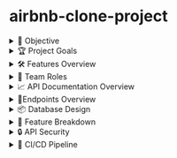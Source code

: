 # airbnb-clone-project
<details>
    <summary>🚀 Objective</summary>
The backend for the Airbnb Clone project is designed to provide a robust and scalable foundation for managing user interactions, property listings, bookings, and payments. This backend will support various functionalities required to mimic the core features of Airbnb, ensuring a smooth experience for users and hosts.
</details>
<details>
    <summary>🏆 Project Goals</summary>
User Management: Implement a secure system for user registration, authentication, and profile management.
Property Management: Develop features for property listing creation, updates, and retrieval.
Booking System: Create a booking mechanism for users to reserve properties and manage booking details.
Payment Processing: Integrate a payment system to handle transactions and record payment details.
Review System: Allow users to leave reviews and ratings for properties.
Data Optimization: Ensure efficient data retrieval and storage through database optimizations.
</details>
<details>
     <summary>🛠️ Features Overview</summary>
1. API Documentation
OpenAPI Standard: The backend APIs are documented using the OpenAPI standard to ensure clarity and ease of integration.
Django REST Framework: Provides a comprehensive RESTful API for handling CRUD operations on user and property data.
GraphQL: Offers a flexible and efficient query mechanism for interacting with the backend.
2. User Authentication
Endpoints: /users/, /users/{user_id}/
Features: Register new users, authenticate, and manage user profiles.
3. Property Management
Endpoints: /properties/, /properties/{property_id}/
Features: Create, update, retrieve, and delete property listings.
4. Booking System
Endpoints: /bookings/, /bookings/{booking_id}/
Features: Make, update, and manage bookings, including check-in and check-out details.
5. Payment Processing
Endpoints: /payments/
Features: Handle payment transactions related to bookings.
6. Review System
Endpoints: /reviews/, /reviews/{review_id}/
Features: Post and manage reviews for properties.
7. Database Optimizations
Indexing: Implement indexes for fast retrieval of frequently accessed data.
Caching: Use caching strategies to reduce database load and improve performance. 
Django: A high-level Python web framework used for building the RESTful API.
Django REST Framework: Provides tools for creating and managing RESTful APIs.
PostgreSQL: A powerful relational database used for data storage.
GraphQL: Allows for flexible and efficient querying of data.
Celery: For handling asynchronous tasks such as sending notifications or processing payments.
Redis: Used for caching and session management.
Docker: Containerization tool for consistent development and deployment environments.
CI/CD Pipelines: Automated pipelines for testing and deploying code changes.
</details>  
<details>
     <summary>👥 Team Roles</summary>
Backend Developer: Responsible for implementing API endpoints, database schemas, and business logic.
Database Administrator: Manages database design, indexing, and optimizations.
DevOps Engineer: Handles deployment, monitoring, and scaling of the backend services.
QA Engineer: Ensures the backend functionalities are thoroughly tested and meet quality standards.
    </details>
<details>
     <summary>📈 API Documentation Overview</summary>
REST API: Detailed documentation available through the OpenAPI standard, including endpoints for users, properties, bookings, and payments.
GraphQL API: Provides a flexible query language for retrieving and manipulating data.
 </details>
  <details>  
       <summary>📌Endpoints Overview</summary>
REST API Endpoints
Users

GET /users/ - List all users
POST /users/ - Create a new user
GET /users/{user_id}/ - Retrieve a specific user
PUT /users/{user_id}/ - Update a specific user
DELETE /users/{user_id}/ - Delete a specific user
Properties

GET /properties/ - List all properties
POST /properties/ - Create a new property
GET /properties/{property_id}/ - Retrieve a specific property
PUT /properties/{property_id}/ - Update a specific property
DELETE /properties/{property_id}/ - Delete a specific property
Bookings

GET /bookings/ - List all bookings
POST /bookings/ - Create a new booking
GET /bookings/{booking_id}/ - Retrieve a specific booking
PUT /bookings/{booking_id}/ - Update a specific booking
DELETE /bookings/{booking_id}/ - Delete a specific booking
Payments

POST /payments/ - Process a payment
Reviews

GET /reviews/ - List all reviews
POST /reviews/ - Create a new review
GET /reviews/{review_id}/ - Retrieve a specific review
PUT /reviews/{review_id}/ - Update a specific review
DELETE /reviews/{review_id}/ - Delete a specific review 
</details>
<details>
    <summary>📦 Database Design</summary>
🔹 Users
Represents both hosts and guests using the platform.

Key Fields:

id: Unique identifier for the user.

username: Unique username for login and display.

email: User’s email address.

password: Encrypted password.

is_host: Boolean flag to indicate if the user is a property host.

Relationships:

A user can list multiple properties.

A user can make multiple bookings.

A user can write multiple reviews.

🔹 Properties
Contains information about property listings.

Key Fields:

id: Unique identifier for the property.

title: Title of the listing.

description: Detailed information about the property.

price_per_night: Cost to stay per night.

owner_id: Foreign key referencing the User who owns the property.

Relationships:

A property is owned by one user (host).

A property can have multiple bookings.

A property can have multiple reviews.

🔹 Bookings
Tracks user reservations for properties.

Key Fields:

id: Unique identifier for the booking.

user_id: Foreign key referencing the User making the booking.

property_id: Foreign key referencing the Property being booked.

check_in: Date of check-in.

check_out: Date of check-out.

Relationships:

A booking is made by one user.

A booking is for one property.

A booking can be linked to one payment.

🔹 Payments
Handles transaction details for bookings.

Key Fields:

id: Unique identifier for the payment.

booking_id: Foreign key referencing the associated Booking.

amount: Payment amount.

payment_method: Method used for payment (e.g., card, PayPal).

payment_status: Status of the transaction (e.g., completed, pending).

Relationships:

A payment belongs to one booking.

🔹 Reviews
Stores feedback from users about properties.

Key Fields:

id: Unique identifier for the review.

user_id: Foreign key referencing the reviewer.

property_id: Foreign key referencing the reviewed property.

rating: Numerical score.

comment: Text feedback.

Relationships:

A review is written by one user.

A review is associated with one property.
  
</details> 
<details>
    <summary>🚀 Feature Breakdown</summary>
🔐 User Management
This feature handles user registration, authentication, and profile management. The system provides safe authorization procedures while enabling users with different roles to use the platform securely.

🏡 Property Management
Through this capability hosts can maintain their property listings by updating and listing their properties for management purposes. Within this feature users find all essential tools which help properties become noticeable across the platform.

📅 Booking System
Users can use the search function to reserve existing properties during selected dates. Enterprise supports booking record management as well as check-in and check-out procedures and prevents multiple bookings of the same space.

💳 Payment Processing
Transactions associated with property bookings go through the financial handling system. The system processes payments through connected gateways while storing transaction data in secure fashion. The system also determines costs and completes payment transactions.

🌟 Review System
The system enables property visitors to submit reviews together with ratings about their accommodations. Hosts can build stronger trust relationships with their users because of this platform's review system.

📚 API Documentation
The backend APIs implement documentation through OpenAPI standard which enables both REST and GraphQL formats. The system enhances connectivity between frontend client applications and external third-party programs.

⚙️ Data Optimization
The system implements caching together with database indexing techniques to boost its operational speed. The optimization methods decrease program loading periods and maintain constant growth capacity throughout expanding application needs. 
</details>  
<details> 
    <summary>🔒 API Security</summary>
🔑 Authentication
The security token JWT (JSON Web Tokens) allows secure user authentication on all network endpoints. Users are restricted from performing sensitive operations including bookings and payments through a system that verifies their identity before they can access.

🛂 Authorization
RBAC access control mechanisms will differentiate guest users from host users thus granting them access to specific resources determined by their authorized permissions. The protection system blocks unauthorized changes to user data along with host listings.

🚫 Rate Limiting
Rate limitations established within the system serve to stop brute-force attacks and API spamming attempts from occurring. The system stays stable through this method while avoiding denial-of-service (DoS) attacks.

🧾 Secure Payments
Users will conduct payments through endpoints secured by HTTPS and third-party payment processing with Stripe technology. All sensitive financial information receives encryption protection which means it exists as encrypted text instead of readable text.

🔐 Data Protection
All user passwords will receive hash encryption while all sensitive fields become encrypted for storage. The security measures protect individual information together with transaction-related data from unauthorized access and breaches.
</details>
<details>
    <summary>🔄 CI/CD Pipeline</summary>
🧰 Tools Used
GitHub Actions executes automated testing routines that check code quality as well as backend deployment processes through each code change or pull request.

Docker supplies standardized environments through containers that support development testing and deployment.

Docker Compose: Manages multi-container applications for local testing.

The backend deployment requires Heroku / AWS / DigitalOcean as hosting platforms (use optional if available).
</details>
